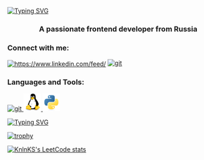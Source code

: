 <a href="https://git.io/typing-svg"><img src="https://readme-typing-svg.demolab.com?font=Fira+Code&size=23&pause=1000&color=FF3A3A&background=40FF1B00&multiline=true&width=458&height=64&lines=%D0%9F%D1%80%D0%BE%D1%84%D0%B8%D0%BB%D1%8C+%D0%B8%D1%81%D1%82%D0%B8%D0%BD%D0%BD%D0%BE%D0%B3%D0%BE+%D0%B3%D0%B8%D0%BA%D0%B0" alt="Typing SVG" /></a>
<h3 align="center">A passionate frontend developer from Russia</h3>

<h3 align="left">Connect with me:</h3>
<p align="left">
<a href="https://linkedin.com/in/https://www.linkedin.com/feed/" target="blank"><img align="center" src="https://raw.githubusercontent.com/rahuldkjain/github-profile-readme-generator/master/src/images/icons/Social/linked-in-alt.svg" alt="https://www.linkedin.com/feed/" height="30" width="40" /></a>
<a href="https://git-scm.com/" target="_blank" rel="noreferrer"> <img src="https://www.vectorlogo.zone/logos/git-scm/git-scm-icon.svg" alt="git" width="40" height="40"/> </a>
</p>

<h3 align="left">Languages and Tools:</h3>
<p align="left">  <a href="https://git-scm.com/" target="_blank" rel="noreferrer"> <img src="https://www.vectorlogo.zone/logos/git-scm/git-scm-icon.svg" alt="git" width="40" height="40"/> </a> <a href="https://www.linux.org/" target="_blank" rel="noreferrer"> <img src="https://raw.githubusercontent.com/devicons/devicon/master/icons/linux/linux-original.svg" alt="linux" width="40" height="40"/> </a> <a href="https://www.python.org" target="_blank" rel="noreferrer"> <img src="https://raw.githubusercontent.com/devicons/devicon/master/icons/python/python-original.svg" alt="python" width="40" height="40"/> </a> </p>


<a href="https://git.io/typing-svg"><img src="https://readme-typing-svg.demolab.com?font=Fira+Code&size=23&pause=1000&color=FF3A3A&background=40FF1B00&multiline=true&width=458&height=64&lines=%D0%9F%D1%80%D0%BE%D1%84%D0%B8%D0%BB%D1%8C+%D0%B8%D1%81%D1%82%D0%B8%D0%BD%D0%BD%D0%BE%D0%B3%D0%BE+%D0%B3%D0%B8%D0%BA%D0%B0" alt="Typing SVG" /></a>

[![trophy](https://github-profile-trophy.vercel.app/?username=leinther&theme=onedark)](https://github.com/leinther/Vladislav)


[![KnlnKS's LeetCode stats](https://leetcode-stats-six.vercel.app/api?username=elementslord&theme=dark)](https://github.com/leinther/Vladisla)
